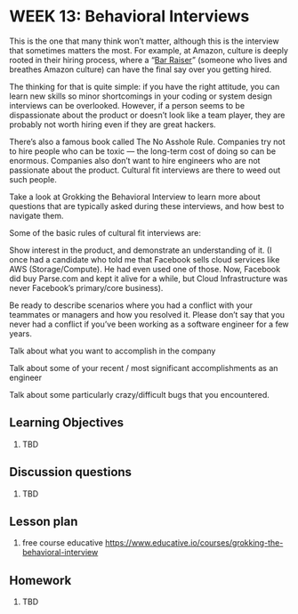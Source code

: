 # WEEK 13: Behavioral Interviews

This is the one that many think won’t matter, although this is the interview that sometimes matters the most. For example, at Amazon, culture is deeply rooted in their hiring process, where a “[Bar Raiser](https://www.aboutamazon.com/working-at-amazon/how-amazon-hires)” (someone who lives and breathes Amazon culture) can have the final say over you getting hired.

The thinking for that is quite simple: if you have the right attitude, you can learn new skills so minor shortcomings in your coding or system design interviews can be overlooked. However, if a person seems to be dispassionate about the product or doesn’t look like a team player, they are probably not worth hiring even if they are great hackers.

There’s also a famous book called The No Asshole Rule. Companies try not to hire people who can be toxic — the long-term cost of doing so can be enormous. Companies also don’t want to hire engineers who are not passionate about the product. Cultural fit interviews are there to weed out such people.

Take a look at Grokking the Behavioral Interview to learn more about questions that are typically asked during these interviews, and how best to navigate them.

Some of the basic rules of cultural fit interviews are:

Show interest in the product, and demonstrate an understanding of it. (I once had a candidate who told me that Facebook sells cloud services like AWS (Storage/Compute). He had even used one of those. Now, Facebook did buy Parse.com and kept it alive for a while, but Cloud Infrastructure was never Facebook’s primary/core business).

Be ready to describe scenarios where you had a conflict with your teammates or managers and how you resolved it. Please don’t say that you never had a conflict if you’ve been working as a software engineer for a few years.

Talk about what you want to accomplish in the company

Talk about some of your recent / most significant accomplishments as an engineer

Talk about some particularly crazy/difficult bugs that you encountered.

## Learning Objectives

1. TBD

## Discussion questions

1. TBD

## Lesson plan

1. free course educative <https://www.educative.io/courses/grokking-the-behavioral-interview>

## Homework

1. TBD
